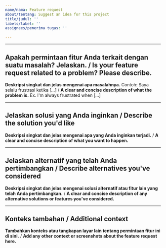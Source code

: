 ```yaml
---
name/nama: Feature request
about/tentang: Suggest an idea for this project
title/judul: ''
labels/label: ''
assignees/penerima tugas: ''

---
```


---

## Apakah permintaan fitur Anda terkait dengan suatu masalah? Jelaskan. / Is your feature request related to a problem? Please describe.
**Deskripsi singkat dan jelas mengenai apa masalahnya.** Contoh: Saya selalu frustrasi ketika [...] / **A clear and concise description of what the problem is.** Ex. I'm always frustrated when [...]

---

## Jelaskan solusi yang Anda inginkan / Describe the solution you'd like
**Deskripsi singkat dan jelas mengenai apa yang Anda inginkan terjadi.** / **A clear and concise description of what you want to happen.**

---

## Jelaskan alternatif yang telah Anda pertimbangkan / Describe alternatives you've considered
**Deskripsi singkat dan jelas mengenai solusi alternatif atau fitur lain yang telah Anda pertimbangkan.** / **A clear and concise description of any alternative solutions or features you've considered.**

---

## Konteks tambahan / Additional context
**Tambahkan konteks atau tangkapan layar lain tentang permintaan fitur ini di sini.** / **Add any other context or screenshots about the feature request here.**
